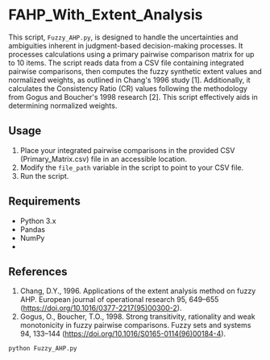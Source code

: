 # FAHP_With_Extent_Analysis
This script, `Fuzzy_AHP.py`, is designed to handle the uncertainties and ambiguities inherent in judgment-based decision-making processes. It processes calculations using a primary pairwise comparison matrix for up to 10 items. The script reads data from a CSV file containing integrated pairwise comparisons, then computes the fuzzy synthetic extent values and normalized weights, as outlined in Chang's 1996 study [1]. Additionally, it calculates the Consistency Ratio (CR) values following the methodology from Gogus and Boucher's 1998 research [2]. This script effectively aids in determining normalized weights.


## Usage
1. Place your integrated pairwise comparisons in the provided CSV (Primary_Matrix.csv) file in an accessible location.
2. Modify the `file_path` variable in the script to point to your CSV file.
3. Run the script.
## Requirements
- Python 3.x
- Pandas
- NumPy
- 
## References
1. Chang, D.Y., 1996. Applications of the extent analysis method on fuzzy AHP. European journal of operational research 95, 649–655 (https://doi.org/10.1016/0377-2217(95)00300-2).
2. Gogus, O., Boucher, T.O., 1998. Strong transitivity, rationality and weak monotonicity in fuzzy pairwise comparisons. Fuzzy sets and systems 94, 133–144 (https://doi.org/10.1016/S0165-0114(96)00184-4).

```bash
python Fuzzy_AHP.py
